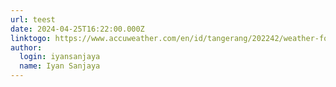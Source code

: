 ```yaml
---
url: teest
date: 2024-04-25T16:22:00.000Z
linktogo: https://www.accuweather.com/en/id/tangerang/202242/weather-forecast/202242
author:
  login: iyansanjaya
  name: Iyan Sanjaya
---
```

